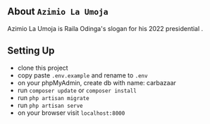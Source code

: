 ## About ```Azimio La Umoja```

Azimio La Umoja is Raila Odinga's slogan for his 2022 presidential .

## Setting Up

 - clone this project
 - copy paste ```.env.example``` and rename to ```.env```
 - on your phpMyAdmin, create db with name: carbazaar
 - run ```composer update``` or ```composer install```
 - run ```php artisan migrate```
 - run ```php artisan serve```
 - on your browser visit ```localhost:8000```



